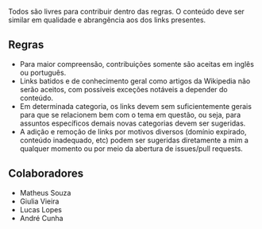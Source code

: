 Todos são livres para contribuir dentro das regras. O conteúdo deve ser similar em qualidade e abrangência aos dos links presentes.

## Regras

 - Para maior compreensão, contribuições somente são aceitas em inglês ou português.
 - Links batidos e de conhecimento geral como artigos da Wikipedia não serão aceitos, com possíveis exceções notáveis a depender do conteúdo.
 - Em determinada categoria, os links devem sem suficientemente gerais para que se relacionem bem com o tema em questão, ou seja, para assuntos específicos demais novas categorias devem ser sugeridas.
 - A adição e remoção de links por motivos diversos (domínio expirado, conteúdo inadequado, etc) podem ser sugeridas diretamente a mim a qualquer momento ou por meio da abertura de issues/pull requests.

## Colaboradores
 - Matheus Souza
 - Giulia Vieira
 - Lucas Lopes
 - André Cunha

